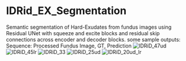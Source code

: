 # IDRid_EX_Segmentation
Semantic segmentation of Hard-Exudates from fundus images using Residual UNet with squeeze and excite blocks and residual skip connections across encoder and decoder blocks.
some sample outputs:
Sequence: Processed Fundus Image, GT, Prediction
![IDRiD_47ud](https://user-images.githubusercontent.com/89221563/233499156-834cd871-f679-465f-8e85-6d7eb9ad3a0d.jpg)
![IDRiD_45lr](https://user-images.githubusercontent.com/89221563/233499197-073e5cb0-2b18-4f59-9d87-800b49d453c4.jpg)
![IDRiD_33](https://user-images.githubusercontent.com/89221563/233499219-b6ff0bf6-da79-4260-8356-890a8fd7d9d5.jpg)
![IDRiD_25ud](https://user-images.githubusercontent.com/89221563/233499241-f1f59cea-7e3d-4ed6-932f-96a7ace711a8.jpg)
![IDRiD_20ud_lr](https://user-images.githubusercontent.com/89221563/233499263-01f64389-8b5a-4a47-9e5b-efec1ef3092f.jpg)
